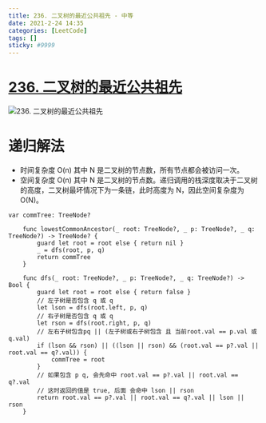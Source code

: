 ```yaml
---
title: 236. 二叉树的最近公共祖先 - 中等
date: 2021-2-24 14:35
categories: [LeetCode]
tags: []
sticky: #9999
---
```


# [236. 二叉树的最近公共祖先](https://leetcode-cn.com/problems/lowest-common-ancestor-of-a-binary-tree/)

![236. 二叉树的最近公共祖先](https://files.catbox.moe/8s3kd1.png)

# 递归解法

- 时间复杂度
  O(n) 其中 N 是二叉树的节点数，所有节点都会被访问一次。
- 空间复杂度
  O(n) 其中 N 是二叉树的节点数。递归调用的栈深度取决于二叉树的高度，二叉树最坏情况下为一条链，此时高度为 N，因此空间复杂度为 O(N)。

```
var commTree: TreeNode?

    func lowestCommonAncestor(_ root: TreeNode?, _ p: TreeNode?, _ q: TreeNode?) -> TreeNode? {
        guard let root = root else { return nil }
        _ = dfs(root, p, q)
        return commTree
    }

    func dfs(_ root: TreeNode?, _ p: TreeNode?, _ q: TreeNode?) -> Bool {
        guard let root = root else { return false }
        // 左子树是否包含 q 或 q
        let lson = dfs(root.left, p, q)
        // 右子树是否包含 q 或 q
        let rson = dfs(root.right, p, q)
        // 左右子树包含pq || (左子树或右子树包含 且 当前root.val == p.val 或 q.val)
        if (lson && rson) || ((lson || rson) && (root.val == p?.val || root.val == q?.val)) {
            commTree = root
        }
        // 如果包含 p q, 会先命中 root.val == p?.val || root.val == q?.val
        // 这时返回的值是 true, 后面 会命中 lson || rson
        return root.val == p?.val || root.val == q?.val || lson || rson
    }
```

